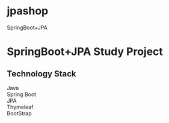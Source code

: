 # jpashop
SpringBoot+JPA

SpringBoot+JPA Study Project
=============
Technology Stack
-------------
Java  
Spring Boot  
JPA  
Thymeleaf  
BootStrap  
